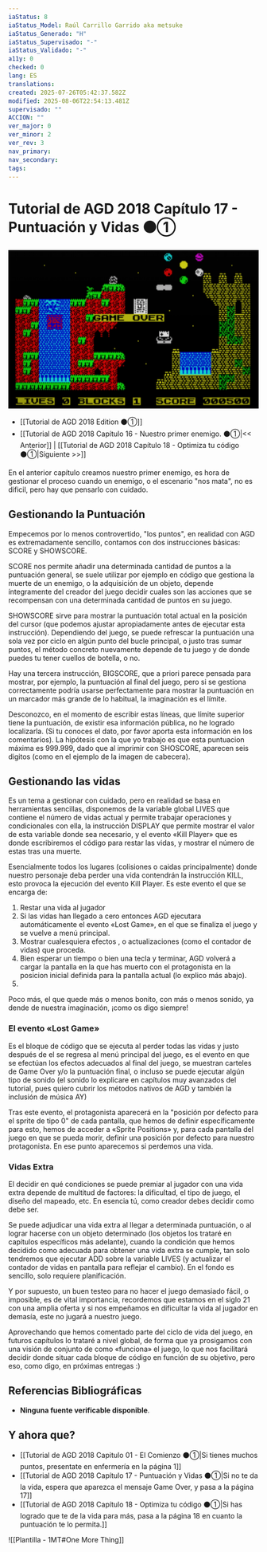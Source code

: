 ```yaml
---
iaStatus: 8
iaStatus_Model: Raúl Carrillo Garrido aka metsuke
iaStatus_Generado: "H"
iaStatus_Supervisado: "-"
iaStatus_Validado: "-"
a11y: 0
checked: 0
lang: ES
translations: 
created: 2025-07-26T05:42:37.582Z
modified: 2025-08-06T22:54:13.481Z
supervisado: ""
ACCION: ""
ver_major: 0
ver_minor: 2
ver_rev: 3
nav_primary: 
nav_secondary: 
tags:
---
```

# Tutorial de AGD 2018 Capítulo 17 - Puntuación y Vidas ⚫①

![Game Over en JBA](PublicBrain/_resources/de50fdb8c54a66c181e9c8473d6eaddc_MD5.jpg)

* [[Tutorial de AGD 2018 Edition ⚫①]]
* [[Tutorial de AGD 2018 Capítulo 16 - Nuestro primer enemigo. ⚫①|<< Anterior]] | [[Tutorial de AGD 2018 Capítulo 18 - Optimiza tu código ⚫①|Siguiente >>]]

En el anterior capítulo creamos nuestro primer enemigo, es hora de gestionar el proceso cuando un enemigo, o el escenario "nos mata", no es dificil, pero hay que pensarlo con cuidado.

## Gestionando la Puntuación

Empecemos por lo menos controvertido, "los puntos", en realidad con AGD es extremadamente sencillo, contamos con dos instrucciones básicas: SCORE y SHOWSCORE.

SCORE nos permite añadir una determinada cantidad de puntos a la puntuación general, se suele utilizar por ejemplo en código que gestiona la muerte de un enemigo, o la adquisición de un objeto, depende íntegramente del creador del juego decidir cuales son las acciones que se recompensan con una determinada cantidad de puntos en su juego.

SHOWSCORE sirve para mostrar la puntuación total actual en la posición del cursor (que podemos ajustar apropiadamente antes de ejecutar esta instrucción). Dependiendo del juego, se puede refrescar la puntuación una sola vez por ciclo en algún punto del bucle principal, o justo tras sumar puntos, el método concreto nuevamente depende de tu juego y de donde puedes tu tener cuellos de botella, o no.

Hay una tercera instrucción, BIGSCORE, que a priori parece pensada para mostrar, por ejemplo, la puntuación al final del juego, pero si se gestiona correctamente podría usarse perfectamente para mostrar la puntuación en un marcador más grande de lo habitual, la imaginación es el límite.

Desconozco, en el momento de escribir estas líneas, que límite superior tiene la puntuación, de existir esa información pública, no he logrado localizarla. (Si tu conoces el dato, por favor aporta esta información en los comentarios). La hipótesis con la que yo trabajo es que esta puntuacion máxima es 999.999, dado que al imprimir con SHOSCORE, aparecen seis digitos (como en el ejemplo de la imagen de cabecera).
## Gestionando las vidas

Es un tema a gestionar con cuidado, pero en realidad se basa en herramientas sencillas, disponemos de la variable global LIVES que contiene el número de vidas actual y permite trabajar operaciones y condicionales con ella, la instrucción DISPLAY que permite mostrar el valor de esta variable donde sea necesario, y el evento «Kill Player» que es donde escribiremos el código para restar las vidas, y mostrar el número de estas tras una muerte.

Esencialmente todos los lugares (colisiones o caidas principalmente) donde nuestro personaje deba perder una vida contendrán la instrucción KILL, esto provoca la ejecución del evento Kill Player. Es este evento el que se encarga de:

1. Restar una vida al jugador
2. Si las vidas han llegado a cero entonces AGD ejecutara automáticamente el evento «Lost Game», en el que se finaliza el juego y se vuelve a menú principal.
3. Mostrar cualesquiera efectos , o actualizaciones (como el contador de vidas) que proceda.
4. Bien esperar un tiempo o bien una tecla y terminar, AGD volverá a cargar la pantalla en la que has muerto con el protagonista en la posicion inicial definida para la pantalla actual (lo explico más abajo).
5. 
Poco más, el que quede más o menos bonito, con más o menos sonido, ya dende de nuestra imaginación, ¡como os digo siempre!
### El evento «Lost Game»

Es el bloque de código que se ejecuta al perder todas las vidas y justo después de el se regresa al menú principal del juego, es el evento en que se efectúan los efectos adecuados al final del juego, se muestran carteles de Game Over y/o la puntuación final, o incluso se puede ejecutar algún tipo de sonido (el sonido lo explicare en capítulos muy avanzados del tutorial, pues quiero cubrir los métodos nativos de AGD y también la inclusión de música AY)

Tras este evento, el protagonista aparecerá en la "posición por defecto para el sprite de tipo 0" de cada pantalla, que hemos de definir específicamente para esto, hemos de acceder a «Sprite Positions» y, para cada pantalla del juego en que se pueda morir, definir una posición por defecto para nuestro protagonista. En ese punto aparecemos si perdemos una vida.
### Vidas Extra

El decidir en qué condiciones se puede premiar al jugador con una vida extra depende de multitud de factores: la dificultad, el tipo de juego, el diseño del mapeado, etc. En esencia tú, como creador debes decidir como debe ser.

Se puede adjudicar una vida extra al llegar a determinada puntuación, o al lograr hacerse con un objeto determinado (los objetos los trataré en capítulos específicos más adelante), cuando la condición que hemos decidido como adecuada para obtener una vida extra se cumple, tan solo tendremos que ejecutar ADD sobre la variable LIVES (y actualizar el contador de vidas en pantalla para reflejar el cambio). En el fondo es sencillo, solo requiere planificación.

Y por supuesto, un buen testeo para no hacer el juego demasiado fácil, o imposible, es de vital importancia, recordemos que estamos en el siglo 21 con una amplia oferta y si nos empeñamos en dificultar la vida al jugador en demasía, este no jugará a nuestro juego.

Aprovechando que hemos comentado parte del ciclo de vida del juego, en futuros capítulos lo trataré a nivel global, de forma que ya prosigamos con una visión de conjunto de como «funciona» el juego, lo que nos facilitará decidir donde situar cada bloque de código en función de su objetivo, pero eso, como digo, en próximas entregas :)

## Referencias Bibliográficas

- **Ninguna fuente verificable disponible**. 

## Y ahora que?

* [[Tutorial de AGD 2018 Capitulo 01 - El Comienzo ⚫①|Si tienes muchos puntos, presentate en enfermería en la página 1]]
* [[Tutorial de AGD 2018 Capítulo 17 - Puntuación y Vidas ⚫①|Si no te da la vida, espera que aparezca el mensaje Game Over, y pasa a la página 17]]
* [[Tutorial de AGD 2018 Capítulo 18 - Optimiza tu código ⚫①|Si has logrado que te de la vida para más, pasa a la página 18 en cuanto la puntuación te lo permita.]]

![[Plantilla - 1MT#One More Thing]]